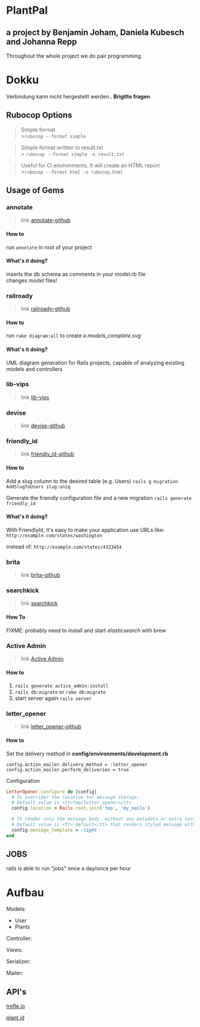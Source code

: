 # PlantPal
## a project by Benjamin Joham, Daniela Kubesch and Johanna Repp

Throughout the whole project we do pair programming.

# Dokku

Verbindung kann nicht hergestellt werden..
**Brigitte fragen**

## Rubocop Options

> Simple format <br> >`rubocop --format simple`

> Simple format written to result.txt <br> > `rubocop --format simple -o result.txt`

> Useful for CI environments. It will create an HTML report <br> >`rubocop --format html -o rubocop.html`

## Usage of Gems

### annotate

> link [annotate-github](github.com/ctran/annotate_models)

#### How to

run `annotate` in root of your project

#### What's it doing?

inserts the db schema as comments in your model.rb file <br>
changes model files!

### railroady

> link [railroady-github](github.com/preston/railroady)

#### How to

run `rake diagram:all` to create a _models_complete.svg_

#### What's it doing?

UML diagram generation for Rails projects, capable of analyzing existing models and controllers

<!-- TODO: Potentielle Alternative zu rmagick -->

### lib-vips

> link [lib-vips](https://github.com/libvips/ruby-vips)

### devise

> link [devise-github](https://github.com/plataformatec/devise)

### friendly_id

> link [friendly_id-github](https://github.com/norman/friendly_id)

#### How to

Add a slug column to the desired table (e.g. Users)
`rails g migration AddSlugToUsers slug:uniq`

Generate the friendly configuration file and a new migration
`rails generate friendly_id`

#### What's it doing?

With FriendlyId, it's easy to make your application use URLs like:
`http://example.com/states/washington`

instead of:
`http://example.com/states/4323454`

### brita

> link [brita-github](https://github.com/procore/sift)

### searchkick

> link [searchkick](https://github.com/ankane/searchkick)

#### How To

FIXME: probably need to install and start _elasticsearch_ with brew

### Active Admin

> link [Active Admin](https://activeadmin.info/documentation.html)

#### How to

1. `rails generate actice_admin:install`
2. `rails db:migrate` or `rake db:migrate`
3. start server again `rails server`

### letter_opener

> link [letter_opener-github](https://github.com/ryanb/letter_opener)

#### How to

Set the delivery method in **config/environments/development.rb**

`config.action_mailer.delivery_method = :letter_opener`
`config.action_mailer.perform_deliveries = true`

Configuration

```Ruby
LetterOpener.configure do |config|
  # To overrider the location for message storage.
  # Default value is <tt>tmp/letter_opener</tt>
  config.location = Rails.root.join('tmp', 'my_mails')

  # To render only the message body, without any metadata or extra containers or styling.
  # Default value is <tt>:default</tt> that renders styled message with showing useful metadata.
  config.message_template = :light
end
```

## JOBS

rails is able to run "jobs" once a day/once per hour

# Aufbau

Models:

- User
- Plants

Controller:

Views:

Serializer:

Mailer:

## API's

[trefle.io](https://trefle.io/reference)

[plant.id](https://plant.id/api)
